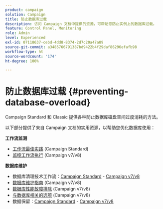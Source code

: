 ```yaml
---
product: campaign
solution: Campaign
title: 防止数据库过载
description: 访问 Campaign 文档中提供的资源，可帮助您防止实例上的数据库过载。
feature: Control Panel, Monitoring
role: Admin
level: Experienced
exl-id: 07118637-cebd-4dd8-8374-2d7c20a47a89
source-git-commit: a3485766791387bd9422b4f29daf86296efafb98
workflow-type: ht
source-wordcount: '174'
ht-degree: 100%

---
```


# 防止数据库过载 {#preventing-database-overload}

Campaign Standard 和 Classic 提供各种防止数据库磁盘空间过度消耗的方法。

以下部分提供了来自 Campaign 文档的实用资源，以帮助您优化数据库使用：

**工作流监测**

* [工作流最佳实践](https://experienceleague.adobe.com/docs/campaign-standard/using/managing-processes-and-data/workflow-general-operation/best-practices-workflows.html?lang=zh-Hans) (Campaign Standard)
* [监控工作流执行](https://experienceleague.adobe.com/docs/campaign-classic/using/automating-with-workflows/monitoring-workflows/monitoring-workflow-execution.html?lang=zh-Hans) (Campaign v7/v8)

**数据库维护**

* 数据库清理技术工作流：[Campaign Standard](https://experienceleague.adobe.com/docs/campaign-standard/using/administrating/application-settings/technical-workflows.html?lang=zh-Hans#list-of-technical-workflows) - [Campaign v7/v8](https://experienceleague.adobe.com/docs/campaign-classic/using/monitoring-campaign-classic/data-processing/database-cleanup-workflow.html?lang=zh-Hans)
* [数据库维护指南](https://experienceleague.adobe.com/docs/campaign-classic/using/monitoring-campaign-classic/database-maintenance/recommendations.html?lang=zh-Hans) (Campaign v7/v8)
* [数据库性能故障排除](https://experienceleague.adobe.com/docs/campaign-classic/using/monitoring-campaign-classic/troubleshooting-toc/database-issues-toc/database-performances.html?lang=zh-Hans) (Campaign v7/v8)
* [与数据库相关的选项](https://experienceleague.adobe.com/docs/campaign-classic/using/installing-campaign-classic/appendices/configuring-campaign-options.html?lang=zh-Hans#database) (Campaign v7/v8)
* 数据保留：[Campaign Standard](https://experienceleague.adobe.com/docs/campaign-standard/using/administrating/application-settings/data-retention.html?lang=zh-Hans) - [Campaign v7/v8](https://experienceleague.adobe.com/docs/campaign-classic/using/configuring-campaign-classic/data-model/data-model-best-practices.html?lang=zh-Hans#data-retention)
